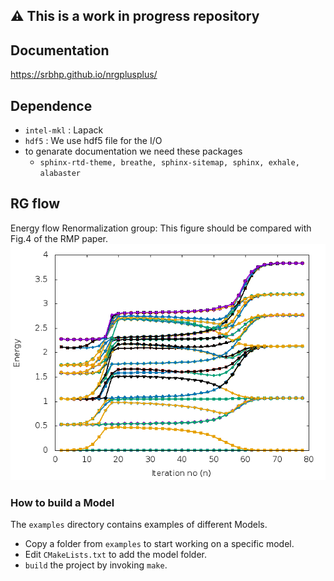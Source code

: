 ## ⚠ This is a work in progress repository


##  Documentation
https://srbhp.github.io/nrgplusplus/



 
## Dependence 

- `intel-mkl` : Lapack  
- `hdf5` : We use hdf5 file for the I/O
- to genarate documentation we need these packages 
    - `sphinx-rtd-theme, breathe, sphinx-sitemap, sphinx, exhale, alabaster `
 
## RG flow
 
 Energy flow Renormalization group: This figure should be compared with Fig.4 of the RMP paper.
![alt text](docs/image/rgflow.png)

### How to build a Model

The `examples` directory contains examples of different Models. 

- Copy a folder from `examples` to start working on a specific model.
- Edit `CMakeLists.txt` to add the model folder.
- `build` the project by invoking `make`.

